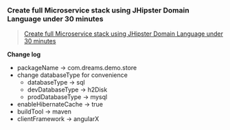 ### Create full Microservice stack using JHipster Domain Language under 30 minutes

> [Create full Microservice stack using JHipster Domain Language under 30 minutes](<https://medium.com/jhipster/create-full-microservice-stack-using-jhipster-domain-language-under-30-minutes-ecc6e7fc3f77>)

**Change log**

- packageName -> com.dreams.demo.store
- change  databaseType for convenience
  - databaseType -> sql
  - devDatabaseType -> h2Disk
  - prodDatabaseType -> mysql
- enableHibernateCache -> true
- buildTool -> maven
- clientFramework -> angularX


